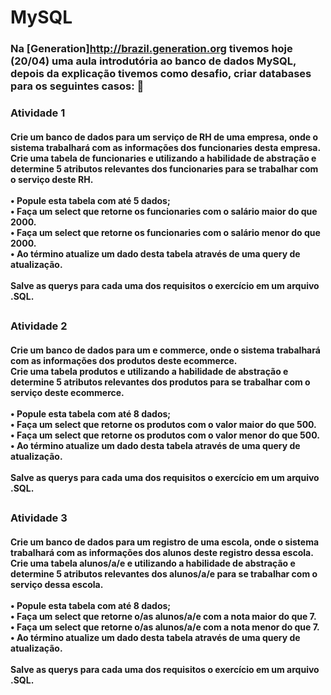 # MySQL

### Na [Generation]http://brazil.generation.org tivemos hoje (20/04) uma aula introdutória ao banco de dados MySQL, depois da explicação tivemos como desafio, criar databases para os seguintes casos: 📝


### Atividade 1
#### Crie um banco de dados para um serviço de RH de uma empresa, onde o sistema trabalhará com as informações dos funcionaries desta empresa.<br />Crie uma tabela de funcionaries e utilizando a habilidade de abstração e determine 5 atributos relevantes dos funcionaries para se trabalhar com o serviço deste RH.<br /><br /> • Popule esta tabela com até 5 dados;<br /> • Faça um select que retorne os funcionaries com o salário maior do que 2000.<br /> • Faça um select que retorne os funcionaries com o salário menor do que 2000.<br /> • Ao término atualize um dado desta tabela através de uma query de atualização.<br /><br />Salve as querys para cada uma dos requisitos o exercício em um arquivo .SQL.
##
### Atividade 2
#### Crie um banco de dados para um e commerce, onde o sistema trabalhará com as informações dos produtos deste ecommerce.<br />Crie uma tabela produtos e utilizando a habilidade de abstração e determine 5 atributos relevantes dos produtos para se trabalhar com o serviço deste ecommerce.<br /><br /> • Popule esta tabela com até 8 dados;<br /> • Faça um select que retorne os produtos com o valor maior do que 500.<br /> • Faça um select que retorne os produtos com o valor menor do que 500.<br /> • Ao término atualize um dado desta tabela através de uma query de atualização.<br /><br />Salve as querys para cada uma dos requisitos o exercício em um arquivo .SQL.
##
### Atividade 3
#### Crie um banco de dados para um registro de uma escola, onde o sistema trabalhará com as informações dos alunos deste registro dessa escola.<br />Crie uma tabela alunos/a/e e utilizando a habilidade de abstração e determine 5 atributos relevantes dos alunos/a/e para se trabalhar com o serviço dessa escola.<br /><br /> • Popule esta tabela com até 8 dados;<br /> • Faça um select que retorne o/as alunos/a/e com a nota maior do que 7.<br /> • Faça um select que retorne o/as alunos/a/e com a nota menor do que 7.<br /> • Ao término atualize um dado desta tabela através de uma query de atualização.<br /><br />Salve as querys para cada uma dos requisitos o exercício em um arquivo .SQL.

